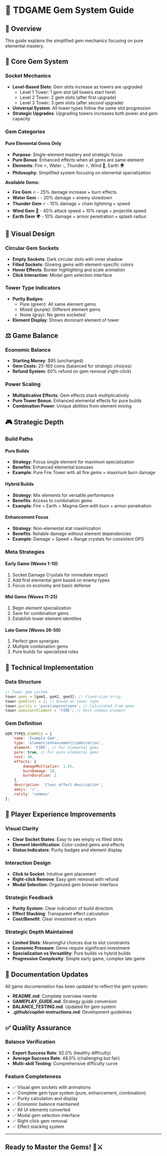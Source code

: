 # 💎 TDGAME Gem System Guide

## 🎯 Overview

This guide explains the simplified gem mechanics focusing on pure elemental mastery.

## 🔮 Core Gem System

### **Socket Mechanics**

- **Level-Based Slots**: Gem slots increase as towers are upgraded
  - Level 1 Tower: 1 gem slot (all towers start here)
  - Level 2 Tower: 2 gem slots (after first upgrade)  
  - Level 3 Tower: 3 gem slots (after second upgrade)
- **Universal System**: All tower types follow the same slot progression
- **Strategic Upgrades**: Upgrading towers increases both power and gem capacity

### **Gem Categories**

#### **Pure Elemental Gems Only**

- **Purpose**: Single-element mastery and strategic focus
- **Pure Bonus**: Enhanced effects when all gems are same element
- **Elements**: Fire 🔥, Water 💧, Thunder ⚡, Wind 💨, Earth 🌍
- **Philosophy**: Simplified system focusing on elemental specialization

**Available Gems:**

- **Fire Gem** 🔥 - 25% damage increase + burn effects
- **Water Gem** 💧 - 20% damage + enemy slowdown
- **Thunder Gem** ⚡ - 15% damage + chain lightning + speed
- **Wind Gem** 💨 - 40% attack speed + 10% range + projectile speed
- **Earth Gem** 🌍 - 10% damage + armor penetration + splash radius

## 🎨 Visual Design

### **Circular Gem Sockets**

- **Empty Sockets**: Dark circular slots with inner shadow
- **Filled Sockets**: Glowing gems with element-specific colors
- **Hover Effects**: Border highlighting and scale animation
- **Click Interaction**: Modal gem selection interface

### **Tower Type Indicators**

- **Purity Badges**:
  - Pure (green): All same element gems
  - Mixed (purple): Different element gems
  - None (gray): No gems socketed
- **Element Display**: Shows dominant element of tower

## ⚖️ Game Balance

### **Economic Balance**

- **Starting Money**: $95 (unchanged)
- **Gem Costs**: 25-160 coins (balanced for strategic choices)
- **Refund System**: 60% refund on gem removal (right-click)

### **Power Scaling**

- **Multiplicative Effects**: Gem effects stack multiplicatively
- **Pure Tower Bonus**: Enhanced elemental effects for pure builds
- **Combination Power**: Unique abilities from element mixing

## 🎮 Strategic Depth

### **Build Paths**

#### **Pure Builds**

- **Strategy**: Focus single element for maximum specialization
- **Benefits**: Enhanced elemental bonuses
- **Example**: Pure Fire Tower with all fire gems = maximum burn damage

#### **Hybrid Builds**

- **Strategy**: Mix elements for versatile performance
- **Benefits**: Access to combination gems
- **Example**: Fire + Earth = Magma Gem with burn + armor penetration

#### **Enhancement Focus**

- **Strategy**: Non-elemental stat maximization
- **Benefits**: Reliable damage without element dependencies
- **Example**: Damage + Speed + Range crystals for consistent DPS

### **Meta Strategies**

#### **Early Game** (Waves 1-10)

1. Socket Damage Crystals for immediate impact
2. Add first elemental gem based on enemy types
3. Focus on economy and basic defense

#### **Mid Game** (Waves 11-25)

1. Begin element specialization
2. Save for combination gems
3. Establish tower element identities

#### **Late Game** (Waves 26-50)

1. Perfect gem synergies
2. Multiple combination gems
3. Pure builds for specialized roles

## 🔧 Technical Implementation

### **Data Structure**

```javascript
// Tower gem system
tower.gems = [gem1, gem2, gem3]; // Fixed-size array
tower.gemSlots = 2; // Based on tower type
tower.purity = 'pure|impure|none'; // Calculated from gems
tower.dominantElement = 'FIRE'; // Most common element
```

### **Gem Definition**

```javascript
GEM_TYPES.EXAMPLE = {
    name: 'Example Gem',
    type: 'element|enhancement|combination',
    element: 'FIRE', // For elemental gems
    pure: true, // For pure elemental gems
    cost: 40,
    effects: {
        damageMultiplier: 1.25,
        burnDamage: 10,
        burnDuration: 2
    },
    description: 'Clear effect description',
    emoji: '🔥',
    rarity: 'common'
};
```

## 🎯 Player Experience Improvements

### **Visual Clarity**

- **Clear Socket States**: Easy to see empty vs filled slots
- **Element Identification**: Color-coded gems and effects
- **Status Indicators**: Purity badges and element display

### **Interaction Design**

- **Click to Socket**: Intuitive gem placement
- **Right-click Remove**: Easy gem removal with refund
- **Modal Selection**: Organized gem browser interface

### **Strategic Feedback**

- **Purity System**: Clear indication of build direction
- **Effect Stacking**: Transparent effect calculation
- **Cost/Benefit**: Clear investment vs return

### **Strategic Depth Maintained**

- **Limited Slots**: Meaningful choices due to slot constraints
- **Economic Pressure**: Gems require significant investment
- **Specialization vs Versatility**: Pure builds vs hybrid builds
- **Progressive Complexity**: Simple early game, complex late game

## 📝 Documentation Updates

All game documentation has been updated to reflect the gem system:

- **README.md**: Complete overview rewrite
- **GAMEPLAY_GUIDE.md**: Strategy guide conversion
- **BALANCE_TESTING.md**: Updated for gem system
- **.github/copilot-instructions.md**: Development guidelines

## ✅ Quality Assurance

### **Balance Verification**

- **Expert Success Rate**: 92.0% (healthy difficulty)
- **Average Success Rate**: 48.0% (challenging but fair)
- **Multi-skill Testing**: Comprehensive difficulty curve

### **Feature Completeness**

- ✅ Visual gem sockets with animations
- ✅ Complete gem type system (pure, enhancement, combination)
- ✅ Purity calculation and display
- ✅ Economic balance maintained
- ✅ All UI elements converted
- ✅ Modal gem selection interface
- ✅ Right-click gem removal
- ✅ Effect stacking system

---

## **Ready to Master the Gems! 💎⚔️**

